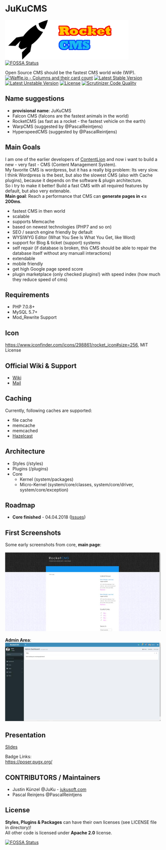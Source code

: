 # JuKuCMS

![Rocket CMS](./system/images/logo.png)
[![FOSSA Status](https://app.fossa.io/api/projects/git%2Bgithub.com%2FJuKu%2FJuKuCMS.svg?type=shield)](https://app.fossa.io/projects/git%2Bgithub.com%2FJuKu%2FJuKuCMS?ref=badge_shield)

Open Source CMS should be the fastest CMS world wide (WIP).\
[![Waffle.io - Columns and their card count](https://badge.waffle.io/JuKu/JuKuCMS.svg?columns=all)](https://waffle.io/JuKu/JuKuCMS) 
[![Latest Stable Version](https://poser.pugx.org/com.jukusoft/jukucms/version)](https://packagist.org/packages/com.jukusoft/jukucms)
[![Latest Unstable Version](https://poser.pugx.org/com.jukusoft/jukucms/v/unstable)](//packagist.org/packages/com.jukusoft/jukucms)
[![License](https://poser.pugx.org/com.jukusoft/jukucms/license)](https://packagist.org/packages/com.jukusoft/jukucms)
[![Scrutinizer Code Quality](https://scrutinizer-ci.com/g/JuKu/JuKuCMS/badges/quality-score.png?b=master)](https://scrutinizer-ci.com/g/JuKu/JuKuCMS/?branch=master)

## Name suggestions

  - **provisional name**: JuKuCMS
  - Falcon CMS (falcons are the fastest animals in the world)
  - RocketCMS (as fast as a rocket - the fastest vehicle on the earth)
  - WarpCMS (suggested by @PascalReintjens)
  - HyperspeedCMS (suggested by @PascalReintjens)

## Main Goals

I am one of the earlier developers of [ContentLion](http://contentlion.org) and now i want to build a new - very fast - CMS (Content Management System).\
My favorite CMS is wordpress, but it has a really big problem: Its very slow.\
I think Wordpress is the best, but also the slowest CMS (also with Cache plugins), because it depends on the software & plugin architecture.\
So i try to make it better! Build a fast CMS with all required features by default, but also very extenable.\
**Main goal**: Reach a performance that CMS can **generate pages in <= 200ms**.

  - fastest CMS in then world
  - scalable
  - supports Memcache
  - based on newest technologies (PHP7 and so on)
  - SEO / search engine friendly by default
  - WYSIWYG Editor (What You See Is What You Get, like Word)
  - support for Blog & ticket (support) systems
  - self repair (if database is broken, this CMS should be able to repair the database itself without any manuall interactions)
  - extendable
  - mobile friendly
  - get high Google page speed score
  - plugin marketplace (only checked plugins!) with speed index (how much they reduce speed of cms)
  
## Requirements

  - PHP 7.0.8+
  - MySQL 5.7+
  - Mod_Rewrite Support
  
## Icon

https://www.iconfinder.com/icons/298861/rocket_icon#size=256, MIT License

## Official Wiki & Support

  - [Wiki](https://juku.github.io/JuKuCMS/)
  - [Mail](mailto:info[at]jukusoft.com)

## Caching

Currently, following caches are supported:

  - file cache
  - memcache
  - memcached
  - [Hazelcast](http://hazelcast.org)
  
## Architecture

  - Styles (/styles)
  - Plugins (/plugins)
  - Core
      * Kernel (system/packages)
      * Micro-Kernel (system/core/classes, system/core/driver, system/core/exception)
      
## Roadmap

  - **Core finished** - 04.04.2018 ([Issues](https://github.com/JuKu/JuKuCMS/issues?utf8=%E2%9C%93&q=is%3Aissue+milestone%3ACore+))

## First Screenshots

Some early screenshots from core, **main page**:\
\
![Screenshot Main Page](./docs/images/screenshot1.jpg)\
\
**Admin Area**:\
![Admin Area Screnshot](./docs/images/screenshot2.jpg)

## Presentation

[Slides](http://slides.com/juku/rocketcms/fullscreen)

Badge Links:\
https://poser.pugx.org/

## CONTRIBUTORS / Maintainers

  - Justin Künzel @JuKu - [jukusoft.com](http://jukusoft.com)
  - Pascal Reinjens @PascalReintjens

## License

**Styles, Plugins & Packages** can have their own licenses (see LICENSE file in directory)!\
All other code is licensed under **Apache 2.0** license.

[![FOSSA Status](https://app.fossa.io/api/projects/git%2Bgithub.com%2FJuKu%2FJuKuCMS.svg?type=large)](https://app.fossa.io/projects/git%2Bgithub.com%2FJuKu%2FJuKuCMS?ref=badge_large)